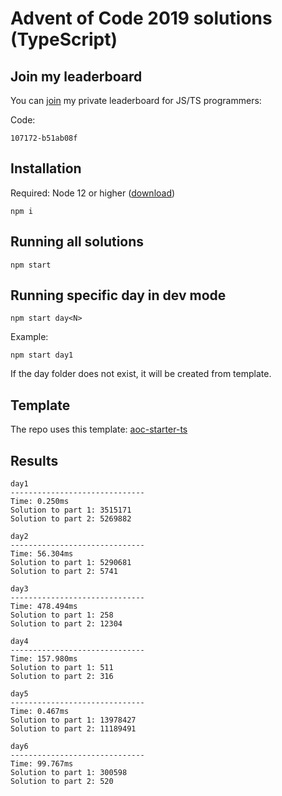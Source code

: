 # Advent of Code 2019 solutions (TypeScript)

## Join my leaderboard

You can [join](https://adventofcode.com/2019/leaderboard/private) my private leaderboard for JS/TS programmers:

Code:

```
107172-b51ab08f
```

## Installation

Required: Node 12 or higher ([download](https://nodejs.org/en/download/))

```
npm i
```

## Running all solutions

```
npm start
```

## Running specific day in dev mode

```
npm start day<N>
```

Example:

```
npm start day1
```

If the day folder does not exist, it will be created from template.

## Template

The repo uses this template: [aoc-starter-ts](https://github.com/caderek/aoc-starter-ts)

## Results

```
day1
------------------------------
Time: 0.250ms
Solution to part 1: 3515171
Solution to part 2: 5269882

day2
------------------------------
Time: 56.304ms
Solution to part 1: 5290681
Solution to part 2: 5741

day3
------------------------------
Time: 478.494ms
Solution to part 1: 258
Solution to part 2: 12304

day4
------------------------------
Time: 157.980ms
Solution to part 1: 511
Solution to part 2: 316

day5
------------------------------
Time: 0.467ms
Solution to part 1: 13978427
Solution to part 2: 11189491

day6
------------------------------
Time: 99.767ms
Solution to part 1: 300598
Solution to part 2: 520
```
